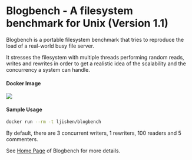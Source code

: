 # Blogbench - A filesystem benchmark for Unix (Version 1.1)Blogbench is a portable filesystem benchmark that tries to reproduce the load of a real-world busy file server.It stresses the filesystem with multiple threads performing random reads, writes and rewrites in order to get a realistic idea of the scalability and the concurrency a system can handle.#### Docker Image[![](https://images.microbadger.com/badges/image/ljishen/blogbench.svg)](http://microbadger.com/images/ljishen/blogbench "Get your own image badge on microbadger.com")#### Sample Usage```bashdocker run --rm -t ljishen/blogbench```By default, there are 3 concurrent writers, 1 rewriters, 100 readers and 5 commenters.See [Home Page](https://www.pureftpd.org/project/blogbench) of Blogbench for more details.